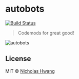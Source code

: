 # autobots

[![Build Status](https://travis-ci.org/geekjuice/autobots.svg?branch=master)](https://travis-ci.org/geekjuice/autobots)

> Codemods for great good!

![autobots](https://cloud.githubusercontent.com/assets/1654587/19916765/ad3aed4a-a093-11e6-98ee-78f58f1652bb.gif)

## License

MIT &copy; [Nicholas Hwang](https://github.com/geekjuice)
